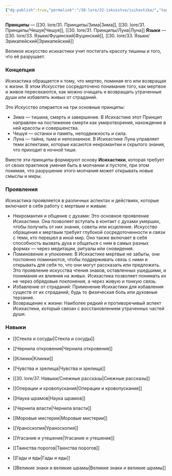 ```yaml
---
{"dg-publish":true,"permalink":"/30-lore/32-iskusstva/isihastika/","tags":["незримое/искусство"]}
---
```


**Принципы** — [[30. lore/31. Принципы/Зима\|Зима]], [[30. lore/31. Принципы/Чешуя\|Чешуя]], [[30. lore/31. Принципы/Луна\|Луна]]
**Языки** — [[30. lore/33. Языки/Фуцинский\|Фуцинский]], [[30. lore/33. Языки/Эрикапейский\|Эрикапейский]]

Великое искусство исихастики учит постигать красоту тишины и того, что её разрушает.
### Концепция
Исихастика обращается к тому, что мертво, поминая его или возвращая к жизни. В этом Искусстве сосредоточено понимание того, как мертвое и живое пересекаются, как можно очищать и возвращать утраченные души или избавлять живых от страданий.

Это Искусство опирается на три основные принципы:

- Зима — тишина, смерть и завершение. В Исихастике этот Принцип направлен на постижение смерти как умиротворения, нахождение в ней красоты и совершенства. 
- Чешуя — останки и память, неподвижность и сила.
- Луна — тайна, тьма и непознанное. В Исихастике Луна управляет теми аспектами, которые касаются некромантии и скрытого знания, что приходит в ночной тиши.

Вместе эти принципы формируют основу **Исихастики**, которая требует от своих практиков умения быть в молчании и пустоте, при этом понимая, что разрушение этого молчания может открывать новые смыслы и миры.
### Проявления
Исихастика проявляется в различных аспектах и действиях, которые включают в себя работу с мертвым и живым:
- Некромантия и общение с духами: Это основное проявление Исихастики. Она позволяет вступать в контакт с духами умерших, чтобы получить от них знания, советы или исцеление. Искусство обращения к мертвым требует глубокой сосредоточенности и связи с теми, кто перешел в иной мир. Оно также включает в себя способность вызвать духа и общаться с ним в самых разных формах — через медитации, ритуалы или сновидения.
- Поминовение и упокоение: В Исихастике мертвые не забыты, они постоянно поминаются, чтобы поддерживать связь с ними и открывать для себя то, что они могут рассказать или предложить. Это проявление искусства чтения знаков, оставленных ушедшими, и понимания их влияния на живых. Исихастика позволяет понимать их не через обрядовые поклонения, а через живую и тонкую связь.
- Избавление от страданий: Применение Исихастики для избавления существ от их страданий, будь то физическая боль или духовные терзания. 
- Возвращение к жизни: Наиболее редкий и противоречивый аспект Исихастики, который связан с восстановлением утраченных частей души. 
### Навыки
- [[Стекла и сосуды\|Стекла и сосуды]]
- [[Чернила откровения\|Чернила откровения]]
- [[Клинки\|Клинки]]
- [[Чувства и зрелища\|Чувства и зрелища]]
- [[30. lore/37. Навыки/Снежные рассказы\|Снежные рассказы]]
- [[Операции и кровопускания\|Операции и кровопускания]]

- [[Наука шрамов\|Наука шрамов]]
- [[Чернила власти\|Чернила власти]]
- [[Моровые мистерии\|Моровые мистерии]]
- [[Ураноскопия\|Ураноскопия]]
- [[Угасание и утешение\|Угасание и утешение]]
- [[Таинства порогов\|Таинства порогов]]
- [[Гады и яды\|Гады и яды]]
- [[Великие знаки и великие шрамы\|Великие знаки и великие шрамы]]